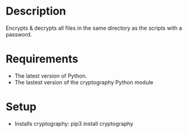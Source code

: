 # Description
Encrypts & decrypts all files in the same directory as the scripts with a password.

# Requirements
- The latest version of Python.
- The lastest version of the cryptography Python module

# Setup 
- Installs cryptography: pip3 install cryptography
